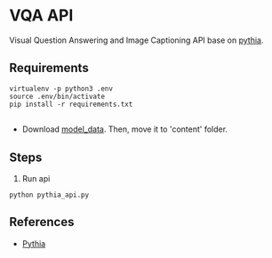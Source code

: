 # VQA API
Visual Question Answering and Image Captioning API base on [pythia](https://github.com/facebookresearch/pythia).


## Requirements

```
virtualenv -p python3 .env
source .env/bin/activate
pip install -r requirements.txt
```
##

- Download [model_data](https://drive.google.com/drive/folders/1MZPTEVaKLagiSaMhTiq3mJ9-uzh43vV1?usp=sharing). Then, move it to 'content' folder.


## Steps

1. Run api
```
python pythia_api.py
```

## References

- [Pythia](https://github.com/facebookresearch/pythia)

